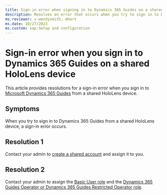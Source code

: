 ```yaml
---
title: Sign-in error when signing in to Dynamics 365 Guides on a shared HoloLens device
description: Resolves an error that occurs when you try to sign in to Dynamics 365 Guides on a shared HoloLens device.
ms.reviewer: v-wendysmith, mhart
ms.date: 10/27/2023
ms.custom: sap:Setup and configuration
---
```

# Sign-in error when you sign in to Dynamics 365 Guides on a shared HoloLens device

This article provides resolutions for a sign-in error when you sign in to [Microsoft Dynamics 365 Guides](/dynamics365/mixed-reality/guides/overview) from a shared HoloLens device.

## Symptoms

When you try to sign in to Dynamics 365 Guides from a shared HoloLens device, a sign-in error occurs.

## Resolution 1

Contact your admin to [create a shared account](/dynamics365/mixed-reality/guides/device-license) and assign it to you.

## Resolution 2

Contact your admin to assign the [Basic User role](/dynamics365/mixed-reality/guides/admin-assign-role-groups#option-1-assign-a-group-team-to-a-dynamics-365-guides-role) and the [Dynamics 365 Guides Operator or Dynamics 365 Guides Restricted Operator role](/dynamics365/mixed-reality/guides/device-license#assign-an-operator-role-to-the-shared-account).
